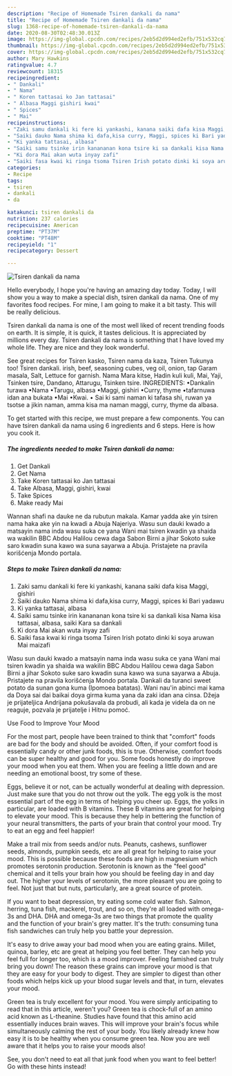 ```yaml
---
description: "Recipe of Homemade Tsiren dankali da nama"
title: "Recipe of Homemade Tsiren dankali da nama"
slug: 1368-recipe-of-homemade-tsiren-dankali-da-nama
date: 2020-08-30T02:48:30.013Z
image: https://img-global.cpcdn.com/recipes/2eb5d2d994ed2efb/751x532cq70/tsiren-dankali-da-nama-recipe-main-photo.jpg
thumbnail: https://img-global.cpcdn.com/recipes/2eb5d2d994ed2efb/751x532cq70/tsiren-dankali-da-nama-recipe-main-photo.jpg
cover: https://img-global.cpcdn.com/recipes/2eb5d2d994ed2efb/751x532cq70/tsiren-dankali-da-nama-recipe-main-photo.jpg
author: Mary Hawkins
ratingvalue: 4.7
reviewcount: 18315
recipeingredient:
- " Dankali"
- " Nama"
- " Koren tattasai ko Jan tattasai"
- " Albasa Maggi gishiri kwai"
- " Spices"
- " Mai"
recipeinstructions:
- "Zaki samu dankali ki fere ki yankashi, kanana saiki dafa kisa Maggi, gishiri"
- "Saiki dauko Nama shima ki dafa,kisa curry, Maggi, spices ki Bari yadawu"
- "Ki yanka tattasai, albasa"
- "Saiki samu tsinke irin kanananan kona tsire ki sa dankali kisa Nama kisa tattasai, albasa, saiki Kara sa dankali"
- "Ki dora Mai akan wuta inyay zafi"
- "Saiki fasa kwai ki ringa tsoma Tsiren Irish potato dinki ki soya aruwan Mai maizafi"
categories:
- Recipe
tags:
- tsiren
- dankali
- da

katakunci: tsiren dankali da 
nutrition: 237 calories
recipecuisine: American
preptime: "PT37M"
cooktime: "PT48M"
recipeyield: "1"
recipecategory: Dessert

---
```



![Tsiren dankali da nama](https://img-global.cpcdn.com/recipes/2eb5d2d994ed2efb/751x532cq70/tsiren-dankali-da-nama-recipe-main-photo.jpg)

Hello everybody, I hope you're having an amazing day today. Today, I will show you a way to make a special dish, tsiren dankali da nama. One of my favorites food recipes. For mine, I am going to make it a bit tasty. This will be really delicious.

Tsiren dankali da nama is one of the most well liked of recent trending foods on earth. It is simple, it is quick, it tastes delicious. It is appreciated by millions every day. Tsiren dankali da nama is something that I have loved my whole life. They are nice and they look wonderful.

See great recipes for Tsiren kasko, Tsiren nama da kaza, Tsiren Tukunya too! Tsiren dankali. irish, beef, seasoning cubes, veg oil, onion, tap Garam masala, Salt, Lettuce for garnish. Nama Mara kitse, Hadin kuli kuli, Mai, Yaji, Tsinken tsire, Dandano, Attarugu, Tsinken tsire. INGREDIENTS: •Dankalin turawa •Nama •Tarugu, albasa •Maggi, gishiri •Curry, thyme •tafarnuwa idan ana bukata •Mai •Kwai. • Sai ki sami naman ki tafasa shi, ruwan ya tsotse a jikin naman, amma kisa ma naman maggi, curry, thyme da albasa.


To get started with this recipe, we must prepare a few components. You can have tsiren dankali da nama using 6 ingredients and 6 steps. Here is how you cook it.

<!--inarticleads1-->

##### The ingredients needed to make Tsiren dankali da nama:

1. Get  Dankali
1. Get  Nama
1. Take  Koren tattasai ko Jan tattasai
1. Take  Albasa, Maggi, gishiri, kwai
1. Take  Spices
1. Make ready  Mai


Wannan shafi na dauke ne da rubutun makala. Kamar yadda ake yin tsiren nama haka ake yin na kwadi a Abuja Najeriya. Wasu sun dauki kwado a matsayin nama inda wasu suka ce yana Wani mai tsiren kwadin ya shaida wa wakilin BBC Abdou Halilou cewa daga Sabon Birni a jihar Sokoto suke saro kwadin suna kawo wa suna sayarwa a Abuja. Pristajete na pravila korišćenja Mondo portala. 

<!--inarticleads2-->

##### Steps to make Tsiren dankali da nama:

1. Zaki samu dankali ki fere ki yankashi, kanana saiki dafa kisa Maggi, gishiri
1. Saiki dauko Nama shima ki dafa,kisa curry, Maggi, spices ki Bari yadawu
1. Ki yanka tattasai, albasa
1. Saiki samu tsinke irin kanananan kona tsire ki sa dankali kisa Nama kisa tattasai, albasa, saiki Kara sa dankali
1. Ki dora Mai akan wuta inyay zafi
1. Saiki fasa kwai ki ringa tsoma Tsiren Irish potato dinki ki soya aruwan Mai maizafi


Wasu sun dauki kwado a matsayin nama inda wasu suka ce yana Wani mai tsiren kwadin ya shaida wa wakilin BBC Abdou Halilou cewa daga Sabon Birni a jihar Sokoto suke saro kwadin suna kawo wa suna sayarwa a Abuja. Pristajete na pravila korišćenja Mondo portala. Dankali da turanci sweet potato da sunan gona kuma (Ipomoea batatas). Wani nau&#39;in abinci mai kama da Doya sai dai baikai doya girma kuma yana da zaki idan ana cinsa. Džeja je prijateljica Andrijana pokušavala da probudi, ali kada je videla da on ne reaguje, pozvala je prijatelje i Hitnu pomoć. 

Use Food to Improve Your Mood


For the most part, people have been trained to think that "comfort" foods are bad for the body and should be avoided. Often, if your comfort food is essentially candy or other junk foods, this is true. Otherwise, comfort foods can be super healthy and good for you. Some foods honestly do improve your mood when you eat them. When you are feeling a little down and are needing an emotional boost, try some of these.

Eggs, believe it or not, can be actually wonderful at dealing with depression. Just make sure that you do not throw out the yolk. The egg yolk is the most essential part of the egg in terms of helping you cheer up. Eggs, the yolks in particular, are loaded with B vitamins. These B vitamins are great for helping to elevate your mood. This is because they help in bettering the function of your neural transmitters, the parts of your brain that control your mood. Try to eat an egg and feel happier!

Make a trail mix from seeds and/or nuts. Peanuts, cashews, sunflower seeds, almonds, pumpkin seeds, etc are all great for helping to raise your mood. This is possible because these foods are high in magnesium which promotes serotonin production. Serotonin is known as the "feel good" chemical and it tells your brain how you should be feeling day in and day out. The higher your levels of serotonin, the more pleasant you are going to feel. Not just that but nuts, particularly, are a great source of protein.

If you want to beat depression, try eating some cold water fish. Salmon, herring, tuna fish, mackerel, trout, and so on, they're all loaded with omega-3s and DHA. DHA and omega-3s are two things that promote the quality and the function of your brain's grey matter. It's the truth: consuming tuna fish sandwiches can truly help you battle your depression. 

It's easy to drive away your bad mood when you are eating grains. Millet, quinoa, barley, etc are great at helping you feel better. They can help you feel full for longer too, which is a mood improver. Feeling famished can truly bring you down! The reason these grains can improve your mood is that they are easy for your body to digest. They are simpler to digest than other foods which helps kick up your blood sugar levels and that, in turn, elevates your mood.

Green tea is truly excellent for your mood. You were simply anticipating to read that in this article, weren't you? Green tea is chock-full of an amino acid known as L-theanine. Studies have found that this amino acid essentially induces brain waves. This will improve your brain's focus while simultaneously calming the rest of your body. You likely already knew how easy it is to be healthy when you consume green tea. Now you are well aware that it helps you to raise your moods also!

See, you don't need to eat all that junk food when you want to feel better! Go  with  these hints  instead!

